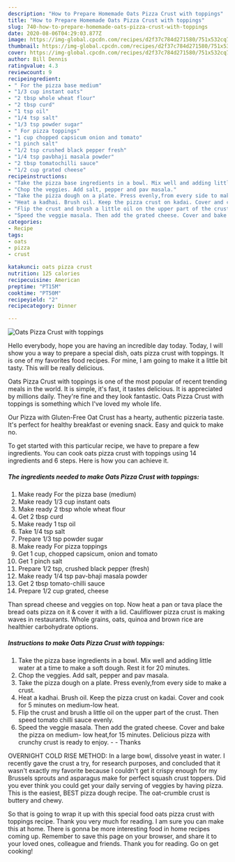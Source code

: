 ```yaml
---
description: "How to Prepare Homemade Oats Pizza Crust with toppings"
title: "How to Prepare Homemade Oats Pizza Crust with toppings"
slug: 740-how-to-prepare-homemade-oats-pizza-crust-with-toppings
date: 2020-08-06T04:29:03.877Z
image: https://img-global.cpcdn.com/recipes/d2f37c784d271580/751x532cq70/oats-pizza-crust-with-toppings-recipe-main-photo.jpg
thumbnail: https://img-global.cpcdn.com/recipes/d2f37c784d271580/751x532cq70/oats-pizza-crust-with-toppings-recipe-main-photo.jpg
cover: https://img-global.cpcdn.com/recipes/d2f37c784d271580/751x532cq70/oats-pizza-crust-with-toppings-recipe-main-photo.jpg
author: Bill Dennis
ratingvalue: 4.3
reviewcount: 9
recipeingredient:
- " For the pizza base medium"
- "1/3 cup instant oats"
- "2 tbsp whole wheat flour"
- "2 tbsp curd"
- "1 tsp oil"
- "1/4 tsp salt"
- "1/3 tsp powder sugar"
- " For pizza toppings"
- "1 cup chopped capsicum onion and tomato"
- "1 pinch salt"
- "1/2 tsp crushed black pepper fresh"
- "1/4 tsp pavbhaji masala powder"
- "2 tbsp tomatochilli sauce"
- "1/2 cup grated cheese"
recipeinstructions:
- "Take the pizza base ingredients in a bowl. Mix well and adding little water at a time to make a soft dough. Rest it for 20 minutes."
- "Chop the veggies. Add salt, pepper and pav masala."
- "Take the pizza dough on a plate. Press evenly,from every side to make a crust."
- "Heat a kadhai. Brush oil. Keep the pizza crust on kadai. Cover and cook for 5 minutes on medium-low heat."
- "Flip the crust and brush a little oil on the upper part of the crust. Then speed tomato chilli sauce evenly."
- "Speed the veggie masala. Then add the grated cheese. Cover and bake the pizza on medium- low heat,for 15 minutes. Delicious pizza with crunchy crust is ready to enjoy.  Thanks"
categories:
- Recipe
tags:
- oats
- pizza
- crust

katakunci: oats pizza crust 
nutrition: 125 calories
recipecuisine: American
preptime: "PT15M"
cooktime: "PT50M"
recipeyield: "2"
recipecategory: Dinner

---
```



![Oats Pizza Crust with toppings](https://img-global.cpcdn.com/recipes/d2f37c784d271580/751x532cq70/oats-pizza-crust-with-toppings-recipe-main-photo.jpg)

Hello everybody, hope you are having an incredible day today. Today, I will show you a way to prepare a special dish, oats pizza crust with toppings. It is one of my favorites food recipes. For mine, I am going to make it a little bit tasty. This will be really delicious.

Oats Pizza Crust with toppings is one of the most popular of recent trending meals in the world. It is simple, it's fast, it tastes delicious. It is appreciated by millions daily. They're fine and they look fantastic. Oats Pizza Crust with toppings is something which I've loved my whole life.

Our Pizza with Gluten-Free Oat Crust has a hearty, authentic pizzeria taste. It&#39;s perfect for healthy breakfast or evening snack. Easy and quick to make no.


To get started with this particular recipe, we have to prepare a few ingredients. You can cook oats pizza crust with toppings using 14 ingredients and 6 steps. Here is how you can achieve it.

<!--inarticleads1-->

##### The ingredients needed to make Oats Pizza Crust with toppings:

1. Make ready  For the pizza base (medium)
1. Make ready 1/3 cup instant oats
1. Make ready 2 tbsp whole wheat flour
1. Get 2 tbsp curd
1. Make ready 1 tsp oil
1. Take 1/4 tsp salt
1. Prepare 1/3 tsp powder sugar
1. Make ready  For pizza toppings
1. Get 1 cup, chopped capsicum, onion and tomato
1. Get 1 pinch salt
1. Prepare 1/2 tsp, crushed black pepper (fresh)
1. Make ready 1/4 tsp pav-bhaji masala powder
1. Get 2 tbsp tomato-chilli sauce
1. Prepare 1/2 cup grated, cheese


Than spread cheese and veggies on top. Now heat a pan or tava place the bread oats pizza on it &amp; cover it with a lid. Cauliflower pizza crust is making waves in restaurants. Whole grains, oats, quinoa and brown rice are healthier carbohydrate options. 

<!--inarticleads2-->

##### Instructions to make Oats Pizza Crust with toppings:

1. Take the pizza base ingredients in a bowl. Mix well and adding little water at a time to make a soft dough. Rest it for 20 minutes.
1. Chop the veggies. Add salt, pepper and pav masala.
1. Take the pizza dough on a plate. Press evenly,from every side to make a crust.
1. Heat a kadhai. Brush oil. Keep the pizza crust on kadai. Cover and cook for 5 minutes on medium-low heat.
1. Flip the crust and brush a little oil on the upper part of the crust. Then speed tomato chilli sauce evenly.
1. Speed the veggie masala. Then add the grated cheese. Cover and bake the pizza on medium- low heat,for 15 minutes. Delicious pizza with crunchy crust is ready to enjoy. -  - Thanks


OVERNIGHT COLD RISE METHOD: In a large bowl, dissolve yeast in water. I recently gave the crust a try, for research purposes, and concluded that it wasn&#39;t exactly my favorite because I couldn&#39;t get it crispy enough for my Brussels sprouts and asparagus make for perfect squash crust toppers. Did you ever think you could get your daily serving of veggies by having pizza. This is the easiest, BEST pizza dough recipe. The oat-crumble crust is buttery and chewy. 

So that is going to wrap it up with this special food oats pizza crust with toppings recipe. Thank you very much for reading. I am sure you can make this at home. There is gonna be more interesting food in home recipes coming up. Remember to save this page on your browser, and share it to your loved ones, colleague and friends. Thank you for reading. Go on get cooking!
